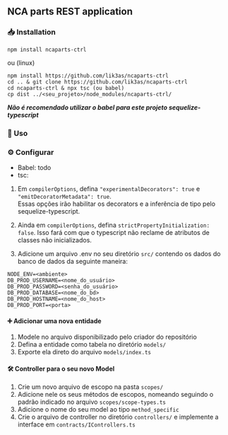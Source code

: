 ## NCA parts REST application
### 📥 Installation 
```
npm install ncaparts-ctrl
```
ou (linux)
```
npm install https://github.com/lik3as/ncaparts-ctrl
cd .. & git clone https://github.com/lik3as/ncaparts-ctrl
cd ncaparts-ctrl & npx tsc (ou babel)
cp dist ../<seu_projeto>/node_modules/ncaparts-ctrl/ 
```
***Não é recomendado utilizar o babel para este projeto sequelize-typescript***

### 🚀 Uso 
### ⚙ Configurar
- Babel: todo
- tsc:
1. Em ```compilerOptions```, defina ```"experimentalDecorators": true``` e ```"emitDecoratorMetadata": true```.<br>Essas opções irão habilitar os decorators e a inferência de tipo pelo sequelize-typescript.

2. Ainda em ```compilerOptions```, defina ```strictPropertyInitialization: false```.
Isso fará com que o typescript não reclame de atributos de classes não inicializados.

3. Adicione um arquivo .env no seu diretório ```src/``` contendo os dados do banco de dados da seguinte maneira:

```
NODE_ENV=<ambiente>
DB_PROD_USERNAME=<nome_do_usuário>
DB_PROD_PASSWORD=<senha_do_usuário>
DB_PROD_DATABASE=<nome_do_bd>
DB_PROD_HOSTNAME=<nome_do_host>
DB_PROD_PORT=<porta>
```

#### ➕ Adicionar uma nova entidade
1. Modele no arquivo disponibilizado pelo criador do repositório
2. Defina a entidade como tabela no diretório ```models/```
3. Exporte ela direto do arquivo ```models/index.ts```

#### 🛠 Controller para o seu novo Model
1. Crie um novo arquivo de escopo na pasta ```scopes/```
2. Adicione nele os seus métodos de escopos, nomeando seguindo o padrão indicado no arquivo ```scopes/scope-types.ts```
3. Adicione o nome do seu model ao tipo ```method_specific```
4. Crie o arquivo de controller no diretório ```controllers/``` e implemente a interface em ```contracts/IControllers.ts```
